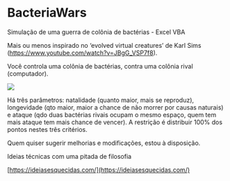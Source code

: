# BacteriaWars
Simulação de uma guerra de colônia de bactérias - Excel VBA

Mais ou menos inspirado no ‘evolved virtual creatures’ de Karl Sims (https://www.youtube.com/watch?v=JBgG_VSP7f8).

Você controla uma colônia de bactérias, contra uma colônia rival (computador).

![](https://ferramentasexcelvba.files.wordpress.com/2019/04/bacteria.jpg)


Há três parâmetros: natalidade (quanto maior, mais se reproduz), longevidade (qto maior, maior a chance de não morrer por causas naturais) e ataque (qdo duas bactérias rivais ocupam o mesmo espaço, quem tem mais ataque tem mais chance de vencer). A restrição é distribuir 100% dos pontos nestes três critérios.



Quem quiser sugerir melhorias e modificações, estou à disposição.



Ideias técnicas com uma pitada de filosofia

[https://ideiasesquecidas.com/](https://ideiasesquecidas.com/)
